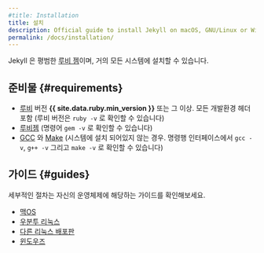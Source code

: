 ```yaml
---
#title: Installation
title: 설치
description: Official guide to install Jekyll on macOS, GNU/Linux or Windows.
permalink: /docs/installation/
---
```


<!--
Jekyll is a [Ruby Gem](/docs/ruby-101/#gems) that can be installed on most systems.
-->
Jekyll 은 평범한 [루비 젬](/docs/ruby-101/#gems)이며, 거의 모든 시스템에 설치할 수 있습니다.

<!--
## Requirements
-->
## 준비물 {#requirements}

<!--
* [Ruby](https://www.ruby-lang.org/en/downloads/) version **{{ site.data.ruby.min_version }}** or above, including all development headers (ruby version can be checked by running `ruby -v`)
* [RubyGems](https://rubygems.org/pages/download) (which you can check by running `gem -v`)
* [GCC](https://gcc.gnu.org/install/) and [Make](https://www.gnu.org/software/make/) (in case your system doesn't have them installed, which you can check by running `gcc -v`,`g++ -v`  and `make -v` in your system's command line interface)
-->
* [루비](https://www.ruby-lang.org/en/downloads/) 버전 **{{ site.data.ruby.min_version }}** 또는 그 이상. 모든 개발환경 헤더 포함 (루비 버전은 `ruby -v` 로 확인할 수 있습니다)
* [루비젬](https://rubygems.org/pages/download) (명령어 `gem -v` 로 확인할 수 있습니다)
* [GCC](https://gcc.gnu.org/install/) 와 [Make](https://www.gnu.org/software/make/) (시스템에 설치 되어있지 않는 경우. 명령행 인터페이스에서 `gcc -v`, `g++ -v` 그리고 `make -v` 로 확인할 수 있습니다)

<!--
## Guides
-->
## 가이드 {#guides}

<!--
For detailed install instructions have a look at the guide for your operating system.
-->
세부적인 절차는 자신의 운영체제에 해당하는 가이드를 확인해보세요.

<!--
* [macOS](/docs/installation/macos/)
* [Ubuntu Linux](/docs/installation/ubuntu/)
* [Other Linux distros](/docs/installation/other-linux)
* [Windows](/docs/installation/windows/)
-->
* [맥OS](/docs/installation/macos/)
* [우분투 리눅스](/docs/installation/ubuntu/)
* [다른 리눅스 배포판](/docs/installation/other-linux)
* [윈도우즈](/docs/installation/windows/)
